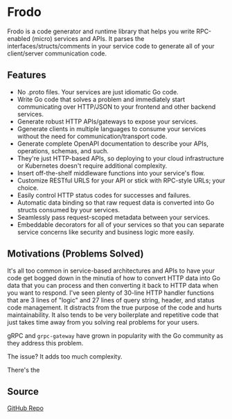 # Frodo

Frodo is a code generator and runtime library that helps
you write RPC-enabled (micro) services and APIs. It parses
the interfaces/structs/comments in your service code to
generate all of your client/server communication code.

## Features

* No .proto files. Your services are just idiomatic Go code.
* Write Go code that solves a problem and immediately start
  communicating over HTTP/JSON to your frontend and other backend services.
* Generate robust HTTP APIs/gateways to expose your services. 
* Ggenerate clients in multiple languages to consume your services
  without the need for communication/transport code.
* Generate complete OpenAPI documentation to describe your
  APIs, operations, schemas, and such.
* They're just HTTP-based APIs, so deploying to your cloud
  infrastructure or Kubernetes doesn't require additional complexity. 
* Insert off-the-shelf middleware functions into your service's flow.
* Customize RESTful URLS for your API or stick with
  RPC-style URLs; your choice.
* Easily control HTTP status codes for successes and failures.
* Automatic data binding so that raw request data is converted
  into Go structs consumed by your services.
* Seamlessly pass request-scoped metadata between your services.
* Embeddable decorators for all of your services so that you can
  separate service concerns like security and business logic more easily.

## Motivations (Problems Solved)

It's all too common in service-based architectures and APIs
to have your code get bogged down in the minutia of how
to convert HTTP data into Go data that you can process and then
converting it back to HTTP data when you want to respond. I've
seen plenty of 30-line HTTP handler functions that are 3 lines
of "logic" and 27 lines of query string, header, and status
code management. It distracts from the true purpose of the
code and hurts maintainability. It also tends to be very
boilerplate and repetitive code that just takes time away from
you solving real problems for your users.

gRPC and `grpc-gateway` have grown in popularity with the Go community as they
address this problem.

The issue? It adds too much complexity.

There's the 

## Source

[GitHub Repo](https://github.com/monadicstack/frodo)
